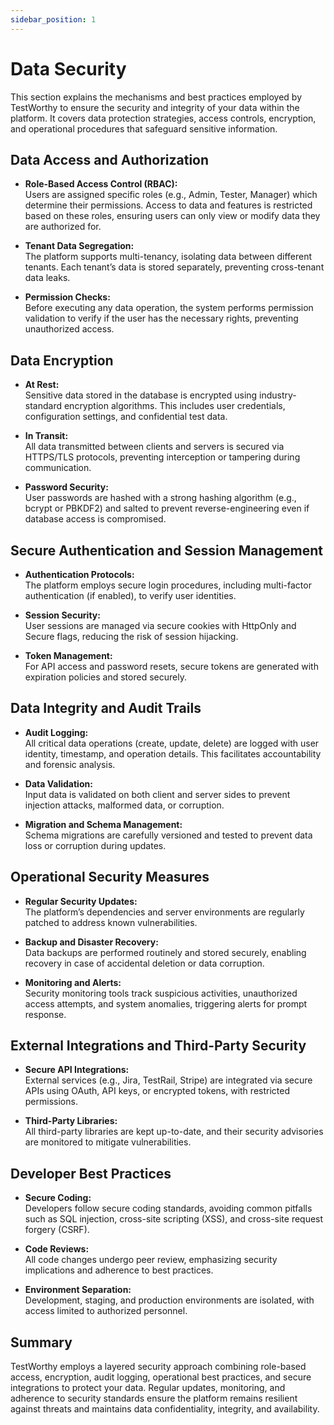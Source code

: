 ```yaml
---
sidebar_position: 1
---
```


# Data Security

This section explains the mechanisms and best practices employed by TestWorthy to ensure the security and integrity of your data within the platform. It covers data protection strategies, access controls, encryption, and operational procedures that safeguard sensitive information.

## Data Access and Authorization

- **Role-Based Access Control (RBAC):**  
  Users are assigned specific roles (e.g., Admin, Tester, Manager) which determine their permissions. Access to data and features is restricted based on these roles, ensuring users can only view or modify data they are authorized for.

- **Tenant Data Segregation:**  
  The platform supports multi-tenancy, isolating data between different tenants. Each tenant’s data is stored separately, preventing cross-tenant data leaks.

- **Permission Checks:**  
  Before executing any data operation, the system performs permission validation to verify if the user has the necessary rights, preventing unauthorized access.

## Data Encryption

- **At Rest:**  
  Sensitive data stored in the database is encrypted using industry-standard encryption algorithms. This includes user credentials, configuration settings, and confidential test data.

- **In Transit:**  
  All data transmitted between clients and servers is secured via HTTPS/TLS protocols, preventing interception or tampering during communication.

- **Password Security:**  
  User passwords are hashed with a strong hashing algorithm (e.g., bcrypt or PBKDF2) and salted to prevent reverse-engineering even if database access is compromised.

## Secure Authentication and Session Management

- **Authentication Protocols:**  
  The platform employs secure login procedures, including multi-factor authentication (if enabled), to verify user identities.

- **Session Security:**  
  User sessions are managed via secure cookies with HttpOnly and Secure flags, reducing the risk of session hijacking.

- **Token Management:**  
  For API access and password resets, secure tokens are generated with expiration policies and stored securely.

## Data Integrity and Audit Trails

- **Audit Logging:**  
  All critical data operations (create, update, delete) are logged with user identity, timestamp, and operation details. This facilitates accountability and forensic analysis.

- **Data Validation:**  
  Input data is validated on both client and server sides to prevent injection attacks, malformed data, or corruption.

- **Migration and Schema Management:**  
  Schema migrations are carefully versioned and tested to prevent data loss or corruption during updates.

## Operational Security Measures

- **Regular Security Updates:**  
  The platform’s dependencies and server environments are regularly patched to address known vulnerabilities.

- **Backup and Disaster Recovery:**  
  Data backups are performed routinely and stored securely, enabling recovery in case of accidental deletion or data corruption.

- **Monitoring and Alerts:**  
  Security monitoring tools track suspicious activities, unauthorized access attempts, and system anomalies, triggering alerts for prompt response.

## External Integrations and Third-Party Security

- **Secure API Integrations:**  
  External services (e.g., Jira, TestRail, Stripe) are integrated via secure APIs using OAuth, API keys, or encrypted tokens, with restricted permissions.

- **Third-Party Libraries:**  
  All third-party libraries are kept up-to-date, and their security advisories are monitored to mitigate vulnerabilities.

## Developer Best Practices

- **Secure Coding:**  
  Developers follow secure coding standards, avoiding common pitfalls such as SQL injection, cross-site scripting (XSS), and cross-site request forgery (CSRF).

- **Code Reviews:**  
  All code changes undergo peer review, emphasizing security implications and adherence to best practices.

- **Environment Separation:**  
  Development, staging, and production environments are isolated, with access limited to authorized personnel.

## Summary

TestWorthy employs a layered security approach combining role-based access, encryption, audit logging, operational best practices, and secure integrations to protect your data. Regular updates, monitoring, and adherence to security standards ensure the platform remains resilient against threats and maintains data confidentiality, integrity, and availability.